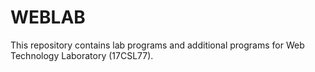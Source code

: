 # WEBLAB
This repository contains lab programs and additional programs for Web Technology Laboratory (17CSL77). 
